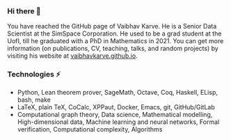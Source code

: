 ### Hi there 👋
You have reached the GitHub page of Vaibhav Karve. He is a Senior Data Scientist at the SimSpace Corporation. He used to be a grad student at the UofI, till he graduated with a PhD in Mathematics in 2021. You can get more information (on publications, CV, teaching, talks, and random projects) by visiting his website at [vaibhavkarve.github.io](https://vaibhavkarve.github.io "vaibhavkarve.github.io").

### Technologies ⚡
- Python, Lean theorem prover, SageMath, Octave, Coq, Haskell, ELisp, bash, make
- LaTeX, plain TeX, CoCalc, XPPaut, Docker, Emacs, git, GitHub/GitLab
- Computational graph theory, Data science, Mathematical modelling, High-dimensional data, Machine learning and neural networks, Formal verification, Computational complexity, Algorithms 

<!--
**vaibhavkarve/vaibhavkarve** is a ✨ _special_ ✨ repository because its `README.md` (this file) appears on your GitHub profile.

Here are some ideas to get you started:

- 🔭 I’m currently working on ...
- 🌱 I’m currently learning ...
- 👯 I’m looking to collaborate on ...
- 🤔 I’m looking for help with ...
- 💬 Ask me about ...
- 📫 How to reach me: ...
- 😄 Pronouns: ...
- ⚡ Fun fact: ...
-->

